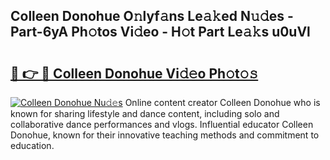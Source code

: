 ## Colleen Donohue O𝚗lyf𝚊ns Le𝚊𝚔ed N𝚞𝚍es - Part-6yA Ph𝚘tos Vi𝚍eo - H𝚘t Part Le𝚊𝚔s u0uVl

# <h2><a href="http://hf4dis.feru.top/?c=Colleen+Donohue">🔗 👉 🔴 Colleen Donohue Vi𝚍𝚎o Ph𝚘t𝚘𝚜</a></h2>

[![Colleen Donohue Nu𝚍𝚎s](https://i.imgur.com/0TWrTi3.gif)](http://hf4dis.feru.top/?c=Colleen+Donohue)
Online content creator Colleen Donohue who is known for sharing lifestyle and dance content, including solo and collaborative dance performances and vlogs. Influential educator Colleen Donohue, known for their innovative teaching methods and commitment to education. 
